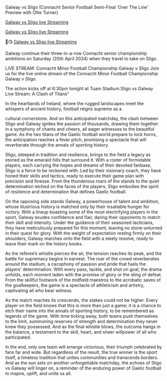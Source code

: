 Galway vs Sligo (Connacht Senior Football Semi-Final ‘Over The Line’ Preview with Ollie Turner)

 <a href="[https://worldsportshd.com/gaa]" rel="nofollow">Galway vs Sligo live Streaming</a>

 <a href="[https://worldsportshd.com/gaa]" rel="nofollow">Galway vs Sligo live Streaming</a>

🔴📺 <a href="[https://worldsportshd.com/gaa]" rel="nofollow">Galway vs Sligo live Streaming</a>



Galway continue their three-in-a-row Connacht senior championship ambitions on Saturday (20th April 2024) when they travel to take on Sligo.

LIVE STREAM: Connacht Minor Football Championship Galway v Sligo
Join us for the live online stream of the Connacht Minor Football Championship Galway v Sligo.

The action kicks off at 6:30pm tonight at Tuam Stadium.Sligo vs Galway Live Stream: A Clash of Titans"

In the heartlands of Ireland, where the rugged landscapes meet the whispers of ancient history, football reigns supreme as a


cultural cornerstone. And on this anticipated matchday, the clash between Sligo and Galway ignites the passion of thousands, drawing them together in a symphony of chants and cheers, all eager witnesses to the beautiful game. As the two titans of the Gaelic football world prepare to lock horns, the anticipation reaches a fever pitch, promising a spectacle that will reverberate through the annals of sporting history.

Sligo, steeped in tradition and resilience, brings to the field a legacy as storied as the emerald hills that surround it. With a roster of formidable players, each carrying the hopes and dreams of their devoted fanbase, Sligo is a force to be reckoned with. Led by their visionary coach, they have honed their skills and tactics, ready to execute their game plan with precision and finesse. From the thunderous roars of the stands to the quiet determination etched on the faces of the players, Sligo embodies the spirit of resilience and determination that defines Gaelic football.

On the opposing side stands Galway, a powerhouse of talent and ambition, whose illustrious history is matched only by their insatiable hunger for victory. With a lineup boasting some of the most electrifying players in the sport, Galway exudes confidence and flair, daring their opponents to match their skill and intensity. Under the guidance of their seasoned tacticians, they have meticulously prepared for this moment, leaving no stone unturned in their quest for glory. With the weight of expectation resting firmly on their shoulders, Galway marches onto the field with a steely resolve, ready to leave their mark on the history books.

As the referee’s whistle pierces the air, the tension reaches its peak, and the battle for supremacy begins in earnest. The roar of the crowd reverberates around the stadium, a cacophony of passion and pride that fuels the players' determination. With every pass, tackle, and shot on goal, the drama unfolds, each moment laden with the promise of glory or the sting of defeat. From the skillful footwork of the midfield maestros to the acrobatic saves of the goalkeepers, the game is a spectacle of athleticism and artistry, captivating all who bear witness.

As the match reaches its crescendo, the stakes could not be higher. Every player on the field knows that this is more than just a game; it is a chance to etch their name into the annals of sporting history, to be remembered as legends of the game. With time ticking away, both teams push themselves to the limit, summoning reserves of strength and determination they never knew they possessed. And as the final whistle blows, the outcome hangs in the balance, a testament to the skill, heart, and sheer willpower of all who participated.

In the end, only one team will emerge victorious, their triumph celebrated by fans far and wide. But regardless of the result, the true winner is the sport itself, a timeless tradition that unites communities and transcends borders. And as the sun sets on another unforgettable matchday, the echoes of Sligo vs Galway will linger on, a reminder of the enduring power of Gaelic football to inspire, uplift, and unite us all.
